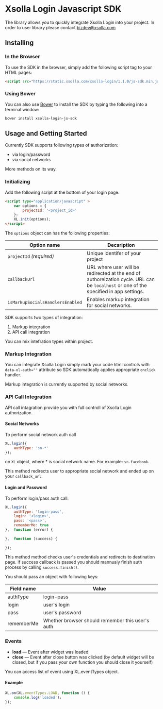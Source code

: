 # Xsolla Login Javascript SDK
The library allows you to quickly integrate Xsolla Login into your project. In order to user library please contact [bizdev@xsolla.com](mailto:bizdev@xsolla.com) 
## Installing

### In the Browser

To use the SDK in the browser, simply add the following script tag to your
HTML pages:

```html
<script src="https://static.xsolla.com/xsolla-login/1.1.0/js-sdk.min.js"></script>
```
### Using Bower

You can also use [Bower](http://bower.io) to install the SDK by typing the
following into a terminal window:

```sh
bower install xsolla-login-js-sdk
```

## Usage and Getting Started
Currently SDK supports following types of authorization:
* via login/password
* via social networks

More methods on its way.
### Initializing

Add the following script at the bottom of your login page.
```html
<script type="application/javascript" >
    var options = { 
        projectId: '<project_id>'
    };
    XL.init(options);
</script>
```
The `options` object can has the following properties:

Option name | Decsription
------------|----
`projectId` _(required)_| Unique identifer of your project
`callbackUrl` | URL where user will be redirected at the end of authoreization cycle. URL can be `localhost` or one of the specified in app settings.
`isMarkupSocialsHandlersEnabled` | Enables markup integration for social networks.


SDK supports two types of integration:
1. Markup integration
1. API call integration

You can mix intefration types within project.
### Markup Integration
You can integrate Xsolla Login simply mark your code html controls with `data-xl-auth=""` attribute so SDK automatically applies appropriate `onclick` handler.

Markup integration is currently supported by social networks.


### API Call Integration

API call intagration provide you with full controll of Xsolla Login authorization.

#### Social Networks
To perform social network auth call 
```javascript
XL.login({
    authType: 'sn-*'
});
```
on `XL` object, where * is social network name. For example: `sn-facebook`.


This method redirects user to appropriate social network and ended up on your `callback_url`.

#### Login and Password
To perform login/pass auth call:
```javascript
XL.login({
    authType: 'login-pass',
    login: '<login>',
    pass: '<pass>',
    rememberMe: true
},  function (error) {
    
},  function (success) {
     
});
```
This method method checks user's credentials and redirects to destination page. If success callback is passed you should mannualy finish auth process by calling `success.finish()`. 

You should pass an object with following keys:

Field name | Value
-----------|------
authType   | login-pass
login      | user's login
pass       | user's password
rememberMe | Whether browser should remember this user's auth

### Events

* **load** — Event after widget was loaded
* **close** — Event after close button was clicked (by default widget will be closed, but if you pass your own function you should close it yourself)

You can access list of event using XL.eventTypes object.

#### Example

``` javascript
XL.on(XL.eventTypes.LOAD, function () {
    console.log('loaded');
});
```


